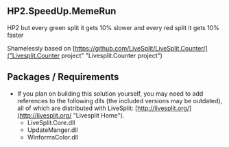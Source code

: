 ## HP2.SpeedUp.MemeRun
HP2 but every green split it gets 10% slower and every red split it gets 10% faster

Shamelessly based on [https://github.com/LiveSplit/LiveSplit.Counter/]("Livesplit.Counter project" "Livesplit.Counter project")

## Packages / Requirements

- If you plan on building this solution yourself, you may need to add references to the following dlls (the included versions may be outdated), all of which are distributed with LiveSplit: [http://livesplit.org/](http://livesplit.org/ "Livesplit Home").
	+ LiveSplit.Core.dll
	+ UpdateManger.dll
	+ WinformsColor.dll
